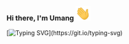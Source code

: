 ### Hi there, I'm Umang <img src="Media\waving-hand.gif" alt="hi" width="35px">
[![Typing SVG](https://readme-typing-svg.herokuapp.com?font=Nunito&color=1DA1F2&lines=Welcome+to+Umang's+GitHub+page...!)](https://git.io/typing-svg)
##

<!--
**umangbaraiya/umangbaraiya** is a ✨ _special_ ✨ repository because its `README.md` (this file) appears on your GitHub profile.

Here are some ideas to get you started:

- 🔭 I’m currently working on ...
- 🌱 I’m currently learning ...
- 👯 I’m looking to collaborate on ...
- 🤔 I’m looking for help with ...
- 💬 Ask me about ...
- 📫 How to reach me: ...
- 😄 Pronouns: ...
- ⚡ Fun fact: ...
-->
